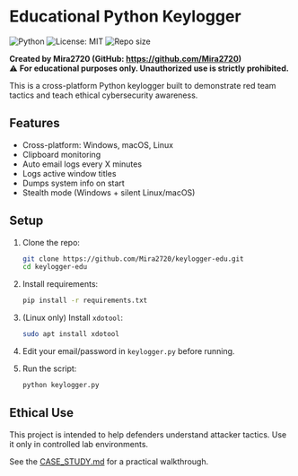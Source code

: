 # Educational Python Keylogger

![Python](https://img.shields.io/badge/python-3.8%2B-blue)
![License: MIT](https://img.shields.io/badge/License-MIT-yellow.svg)
![Repo size](https://img.shields.io/github/repo-size/Mira2720/keylogger-edu)

**Created by Mira2720 (GitHub: https://github.com/Mira2720)**  
⚠️ **For educational purposes only. Unauthorized use is strictly prohibited.**

This is a cross-platform Python keylogger built to demonstrate red team tactics and teach ethical cybersecurity awareness.

## Features

- Cross-platform: Windows, macOS, Linux
- Clipboard monitoring
- Auto email logs every X minutes
- Logs active window titles
- Dumps system info on start
- Stealth mode (Windows + silent Linux/macOS)

## Setup

1. Clone the repo:
   ```bash
   git clone https://github.com/Mira2720/keylogger-edu.git
   cd keylogger-edu
   ```

2. Install requirements:
   ```bash
   pip install -r requirements.txt
   ```

3. (Linux only) Install `xdotool`:
   ```bash
   sudo apt install xdotool
   ```

4. Edit your email/password in `keylogger.py` before running.

5. Run the script:
   ```bash
   python keylogger.py
   ```

## Ethical Use

This project is intended to help defenders understand attacker tactics. Use it only in controlled lab environments.

See the [CASE_STUDY.md](./CASE_STUDY.md) for a practical walkthrough.
